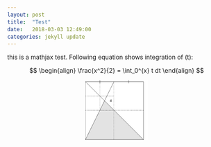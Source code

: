 ```yaml
---
layout: post
title:  "Test"
date:   2018-03-03 12:49:00
categories: jekyll update
---
```


this is a mathjax test. Following equation shows integration of \(t\):

$$
\begin{align}
\frac{x^2}{2} = \int_0^{x} t dt
\end{align}
$$

<p align="center">
    <img src="divide_2.png">
</p>
